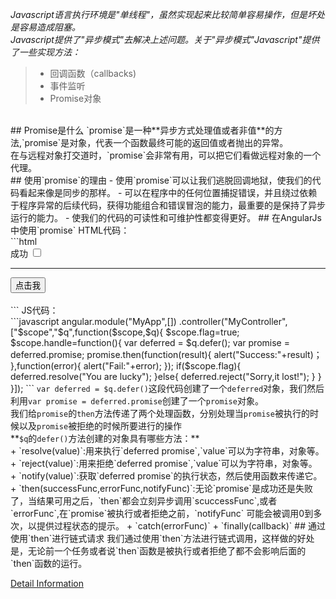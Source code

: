 *Javascript语言执行环境是"单线程"，虽然实现起来比较简单容易操作，但是坏处是容易造成阻塞。<br>
Javascript提供了"异步模式"去解决上述问题。关于"异步模式"Javascript"提供了一些实现方法：<br>*
>- 回调函数（callbacks) 
>- 事件监听
>- Promise对象 
<br>
## Promise是什么
`promise`是一种**异步方式处理值或者非值**的方法,`promise`是对象，代表一个函数最终可能的返回值或者抛出的异常。<br>
在与远程对象打交道时，`promise`会非常有用，可以把它们看做远程对象的一个代理。<br>
## 使用`promise`的理由
- 使用`promise`可以让我们逃脱回调地狱，使我们的代码看起来像是同步的那样。
- 可以在程序中的任何位置捕捉错误，并且绕过依赖于程序异常的后续代码，获得功能组合和错误冒泡的能力，最重要的是保持了异步运行的能力。
- 使我们的代码的可读性和可维护性都变得更好。
## 在AngularJs中使用`promise`
HTML代码：<br>
```html 
<div ng-app="MyApp">
  <div ng-controller="MyController">
  <label for="flag">成功
  <input id="flag" type="checkbox" ng-modle="flag"/><br/>
  </label>
  <hr/>
  <button ng-click="handle()">点击我</button>
  </div>
</div>
<br>
```
JS代码：<br>
```javascript
angular.module("MyApp",[])
.controller("MyController",["$scope","$q",function($scope,$q){
  $scope.flag=true;
  $scope.handle=function(){
      var deferred = $q.defer();
      var promise = deferred.promise;
      promise.then(function(result){
          alert("Success:"+result)；
      },function(error){
          alert("Fail:"+error);
      });
      if($scope.flag){
          deferred.resolve("You are lucky");
      }else{
          deferred.reject("Sorry,it lost!");
      }
  }
}]);
```
 <code>var deferred = $q.defer()</code>这段代码创建了一个<code>deferred</code>对象，我们然后利用<code>var promise = deferred.promise</code>创建了一个<code>promise</code>对象。<br>
我们给<code>promise</code>的<code>then</code>方法传递了两个处理函数，分别处理当<code>promise</code>被执行的时候以及<code>promise</code>被拒绝的时候所要进行的操作
<br>
**<code>$q</code>的<code>defer()</code>方法创建的对象具有哪些方法：**<br>
 + `resolve(value)`:用来执行`deferred promise`,`value`可以为字符串，对象等。
 + `reject(value)`:用来拒绝`deferred promise`,`value`可以为字符串，对象等。
 + `notify(value)`:获取`deferred promise`的执行状态，然后使用函数来传递它。
 + `then(successFunc,errorFunc,notifyFunc)`:无论`promise`是成功还是失败了，当结果可用之后，`then`都会立刻异步调用`scuccessFunc`,或者`errorFunc`,在`promise`被执行或者拒绝之前，`notifyFunc`
   可能会被调用0到多次，以提供过程状态的提示。
 + `catch(errorFunc)`
 + `finally(callback)`
## 通过使用`then`进行链式请求
我们通过使用`then`方法进行链式调用，这样做的好处是，无论前一个任务或者说`then`函数是被执行或者拒绝了都不会影响后面的`then`函数的运行。

<a href="https://segmentfault.com/a/1190000002788733#articleHeader3">Detail Information</a>